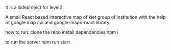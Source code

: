 It is a sideproject for level2

A small React based interactive map of kiet group of institution with the help of google map api
and google-maps-react library

how to run:
clone the repo
install dependencies
npm i

to run the server
npm run start